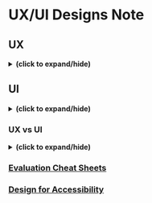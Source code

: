 # UX/UI Designs Note

## UX
<details close>
<summary><b>(click to expand/hide)</b></summary>
<!-- MarkdownTOC -->
  
- [UX explaination](https://maze.co/collections/ux-ui-design/what-is-ux/)
- [UX design process](https://xd.adobe.com/ideas/guides/ux-design-process-steps/)
- User Research
  - [An article on why user research forms a critical part of the design process](https://www.interaction-design.org/literature/topics/user-research)
  - [Nielsen Norman Group’s list of user research tips ](https://www.nngroup.com/articles/ux-research-cheat-sheet/)
- Personas
  - [Articles and video guide to creating personas](https://uxpressia.com/blog/how-to-create-persona-guide-examples)
  - [Articles guide to creating personas](https://www.uxmatters.com/mt/archives/2019/09/crafting-winning-personas.php)
  - [A practical guide to relating scenarios and personas](https://www.nngroup.com/articles/scenario-mapping-personas/)
  - [A little bit about personas](https://www.usability.gov/how-to-and-tools/methods/personas.html)
- User stories
  - [How to write user stories](https://uxbooth.com/articles/user-stories-a-foundation-for-ui-design/)
  - [The difference between user stories and use cases](https://uxmag.com/articles/user-stories-vs-use-cases-how-they-stack-up)
- Scenarios
  - [Why you need scenarios](https://uxplanet.org/everyone-needs-scenarios-51ae92651b64)
  - [Two part article which offers a firm understanding of the concept of Scenarios (Part 1)](https://www.uxforthemasses.com/scenarios-part-one/)
  - [Two part article which offers a firm understanding of the concept of Scenarios (Part 2)](https://www.uxforthemasses.com/scenarios-part-two/)
  - [A concise summary card on user scenarios complete with instructions](https://methods.18f.gov/decide/user-scenarios/)
    - Book: The Persona Lifecycle: Keeping People in Mind Throughout Product Design (John Pruitt, Tamara Adlin)
- Storyboarding
  - [Storyboards in website design](https://www.studiobinder.com/blog/storyboard-website-design/)

<!-- /MarkdownTOC -->
</details>

## UI
<details close>
<summary><b>(click to expand/hide)</b></summary>
<!-- MarkdownTOC -->

- [UI design principles and tips for creating great UI](https://www.coursera.org/articles/ui-design)
- [A comprehensive guide to the discipline of UI design](https://www.interaction-design.org/literature/topics/ui-design)
- User research
  - [UI at its worst, an amusing but infuriating example of UI design .. Worth a look!](https://userinyerface.com/)
  - [A description on what Is UI Design](https://xd.adobe.com/ideas/process/ui-design/)
  - [Bsic methodologies](https://www.usability.gov/what-and-why/user-research.html#:~:text=User%20research%20focuses%20on%20understanding,of%20design%20on%20an%20audience.%E2%80%9D)
- Use [Figma](https://www.figma.com/) for design prototype

<!-- /MarkdownTOC -->
</details>

### UX vs UI
<details close>
<summary><b>(click to expand/hide)</b></summary>
<!-- MarkdownTOC -->

- [An article about What Is Empathy and Why Does It Matter in Design Thinking?](https://www.interaction-design.org/literature/article/design-thinking-getting-started-with-empathy)
- [Another article on the similarities and differences between UX and UI design?](https://xd.adobe.com/ideas/process/ui-design/ui-vs-ux-design-understanding-similarities-and-differences/)

<!-- /MarkdownTOC -->
</details>

### [Evaluation Cheat Sheets](./notes/evaluationCheatSheets.md)

### [Design for Accessibility](./notes/designForAccessibility.md)
